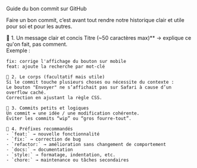 Guide du bon commit sur GitHub

Faire un bon commit, c’est avant tout rendre notre historique clair et utile pour soi et pour les autres.

🔹 1. Un message clair et concis
Titre (~50 caractères max)** → explique ce qu'on fait, pas comment.  
Exemple :  
```
fix: corrige l'affichage du bouton sur mobile
feat: ajoute la recherche par mot-clé

🔹 2. Le corps (facultatif mais utile)
Si le commit touche plusieurs choses ou nécessite du contexte :  
Le bouton "Envoyer" ne s’affichait pas sur Safari à cause d’un overflow caché.
Correction en ajustant la règle CSS.

🔹 3. Commits petits et logiques
Un commit = une idée / une modification cohérente.  
Éviter les commits “wip” ou “gros fourre-tout”.

🔹 4. Préfixes recommandés 
- `feat:` → nouvelle fonctionnalité  
- `fix:` → correction de bug  
- `refactor:` → amélioration sans changement de comportement  
- `docs:` → documentation  
- `style:` → formatage, indentation, etc.  
- `chore:` → maintenance ou tâches secondaires  
